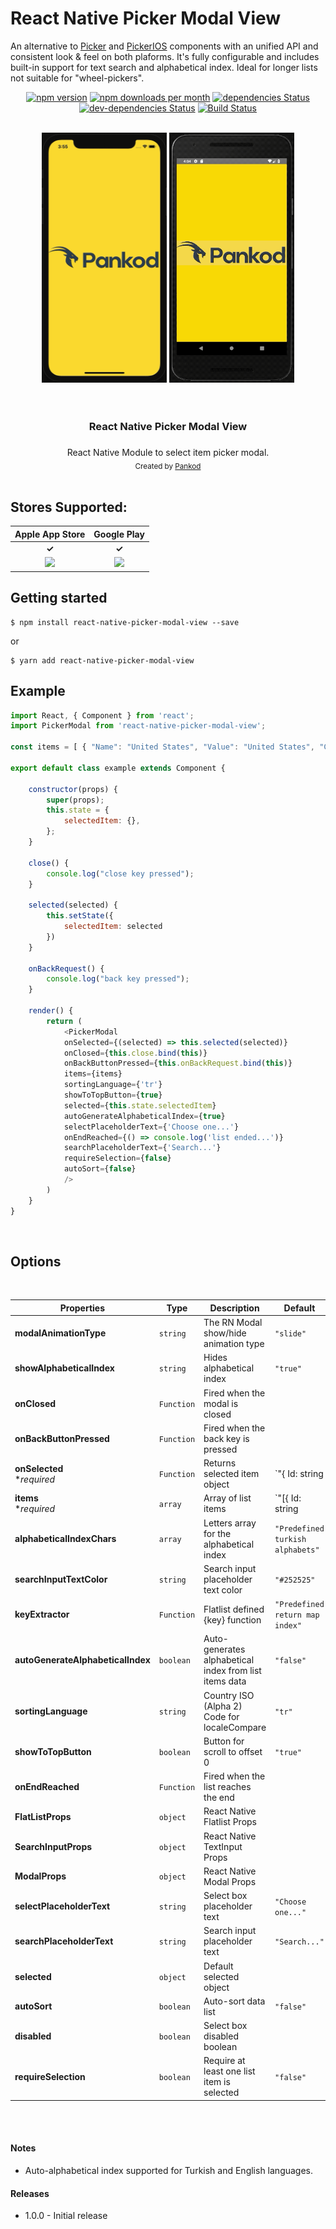 # React Native Picker Modal View

An alternative to [Picker](https://facebook.github.io/react-native/docs/picker) and [PickerIOS](https://facebook.github.io/react-native/docs/pickerios) components with an unified API and consistent look & feel on both plaforms. It's fully configurable and includes built-in support for text search and alphabetical index. Ideal for longer lists not suitable for "wheel-pickers".

<div align="center">

[![npm version](https://img.shields.io/npm/v/react-native-picker-modal-view.svg)](https://www.npmjs.com/package/react-native-picker-modal-view)
[![npm downloads per month](https://img.shields.io/npm/dm/react-native-picker-modal-view.svg)](https://www.npmjs.com/package/react-native-picker-modal-view)
[![dependencies Status](https://david-dm.org/pankod/react-native-picker-modal-view/status.svg)](https://david-dm.org/pankod/react-native-picker-modal-view)
[![dev-dependencies Status](https://david-dm.org/pankod/react-native-picker-modal-view/dev-status.svg)](https://david-dm.org/pankod/react-native-picker-modal-view?type=dev)
[![Build Status](https://travis-ci.com/pankod/react-native-picker-modal-view.svg?branch=master)](https://travis-ci.com/pankod/react-native-picker-modal-view)

</div>
<br/>

<div align="center">
 <img src="screenshots/ios.gif" width="200" height="400">
 <img src="screenshots/android.gif" width="200" height="400">
</div>

<br/>


<br/>
<div align="center"> <h3>React Native Picker Modal View<h3></div>
<div align="center">React Native Module to select item picker modal.</div>
<div align="center">
  <sub>Created by <a href="https://www.pankod.com">Pankod</a></sub>
</div>
<br/>



## Stores Supported:
| **Apple App Store**  |   **Google Play**  |  
:--------------------------------------------------------------------------------------------------------------------------------------: | :-------------------------------------------------------------------------------------------------------------------------------------: | 
| **✓** | **✓** | 
| <img src="https://developer.apple.com/assets/elements/icons/app-store/app-store-128x128_2x.png" height="60" > | <img src="https://elegal.ph/site/wp-content/uploads/2017/08/google-play-icon-logo-favicon-1632434.svg_.jpg" height="60" float="right"> | 






## Getting started
```
$ npm install react-native-picker-modal-view --save
```

or

```
$ yarn add react-native-picker-modal-view
```

<!-- ## Usage -->


## Example
```javascript
import React, { Component } from 'react';
import PickerModal from 'react-native-picker-modal-view';

const items = [ { "Name": "United States", "Value": "United States", "Code": "US", "Id": 1 }, { "Name": "China", "Value": "China", "Code": "CN", "Id": 2 }, { "Name": "Japan", "Value": "Japan", "Code": "JP", "Id": 3 }, { "Name": "Germany", "Value": "Germany", "Code": "DE", "Id": 4 }, { "Name": "Turkey", "Value": "Turkey", "Code": "TR", "Id": 5 }, { "Name": "India", "Value": "India", "Code": "IN", "Id": 6 }, { "Name": "France", "Value": "France", "Code": "FR", "Id": 7 }, { "Name": "United Kingdom", "Value": "United Kingdom", "Code": "GB", "Id": 8 }, { "Name": "Italy", "Value": "Italy", "Code": "IT", "Id": 10 }, { "Name": "Brazil", "Value": "Brazil", "Code": "BR", "Id": 11 }, { "Name": "Canada", "Value": "Canada", "Code": "CA", "Id": 12 }, { "Name": "Korea, Republic of", "Value": "Korea, Republic of", "Code": "KR", "Id": 13 }, { "Name": "Russian Federation", "Value": "Russian Federation", "Code": "RU", "Id": 14 }, { "Name": "Spain", "Value": "Spain", "Code": "ES", "Id": 15 }, { "Name": "Australia", "Value": "Australia", "Code": "AU", "Id": 16 }, { "Name": "Mexico", "Value": "Mexico", "Code": "MX", "Id": 17 }, { "Name": "Indonesia", "Value": "Indonesia", "Code": "ID", "Id": 18 }, { "Name": "Netherlands", "Value": "Netherlands", "Code": "NL", "Id": 19 }, { "Name": "Saudi Arabia", "Value": "Saudi Arabia", "Code": "SA", "Id": 20 }, { "Name": "Switzerland", "Value": "Switzerland", "Code": "CH", "Id": 21 }, { "Name": "Turkey", "Value": "Turkey", "Code": "TR", "Id": 22 }, { "Name": "Poland", "Value": "Poland", "Code": "PL", "Id": 23 }, { "Name": "Sweden", "Value": "Sweden", "Code": "SE", "Id": 24 }, { "Name": "Belgium", "Value": "Belgium", "Code": "BE", "Id": 25 }, { "Name": "Thailand", "Value": "Thailand", "Code": "TH", "Id": 26 }, { "Name": "Austria", "Value": "Austria", "Code": "AT", "Id": 27 }, { "Name": "Norway", "Value": "Norway", "Code": "NO", "Id": 28 }, { "Name": "Denmark", "Value": "Denmark", "Code": "DK", "Id": 29 }, { "Name": "Colombia", "Value": "Colombia", "Code": "CO", "Id": 30 } ]

export default class example extends Component {

	constructor(props) {
		super(props);
		this.state = {
			selectedItem: {},
		};
	}

	close() {
		console.log("close key pressed");
	}

	selected(selected) {
		this.setState({
			selectedItem: selected
		})
	}

	onBackRequest() {
		console.log("back key pressed");
	}

	render() {
		return (
			<PickerModal
			onSelected={(selected) => this.selected(selected)}	
			onClosed={this.close.bind(this)}
			onBackButtonPressed={this.onBackRequest.bind(this)}
			items={items}
			sortingLanguage={'tr'}
			showToTopButton={true}
			selected={this.state.selectedItem}
			autoGenerateAlphabeticalIndex={true}
			selectPlaceholderText={'Choose one...'}
			onEndReached={() => console.log('list ended...')}
			searchPlaceholderText={'Search...'}
			requireSelection={false}
			autoSort={false}
			/>
		)
	}
}

```

<br/>

## Options
<br/>

| Properties | Type | Description |Default |
|------------|-------------------------------------|-------------|----------------------------------------------------------------|
| **modalAnimationType**   | `string` | The RN Modal show/hide animation type                | `"slide"`       | 
| **showAlphabeticalIndex**   | `string` | Hides alphabetical index      | `"true"`        | 
| **onClosed**   | `Function` | Fired when the modal is closed    | |
| **onBackButtonPressed**   | `Function` |  Fired when the back key is pressed          | |
| **onSelected** <br> **required* | `Function`  | Returns selected item object | `"{ Id: string | number; Name: string; Value: string; [key: string]: any;}"` 		| 
| **items** <br> **required* | `array`  | Array of list items | `"[{ Id: string | number; Name: string; Value: string; [key: string]: any;}]"` 	| 
| **alphabeticalIndexChars** | `array`  | Letters array for the alphabetical index | `"Predefined turkish alphabets"` | 
| **searchInputTextColor** | `string`  | Search input placeholder text color |  `"#252525"` | 
| **keyExtractor** | `Function`  | Flatlist defined {key} function |  `"Predefined return map index"` | 
| **autoGenerateAlphabeticalIndex** | `boolean`  | Auto-generates alphabetical index from list items data|  `"false"` | 
| **sortingLanguage** | `string`  | Country ISO (Alpha 2) Code for localeCompare |  `"tr"` | 
| **showToTopButton** | `boolean`  | Button for scroll to offset 0 |  `"true"` | 
| **onEndReached** | `Function`  | Fired when the list reaches the end |  | 
| **FlatListProps** | `object`  | React Native Flatlist Props |  | 
| **SearchInputProps** | `object`  | React Native TextInput Props |  | 
| **ModalProps** | `object`  | React Native Modal Props |  | 
| **selectPlaceholderText** | `string`  | Select box placeholder text | `"Choose one..."` | 
| **searchPlaceholderText** | `string`  | Search input placeholder text | `"Search..."` | 
| **selected** | `object`  | Default selected object |  | 
| **autoSort** | `boolean`  | Auto-sort data list | `"false"` | 
| **disabled** | `boolean`  | Select box disabled boolean |  | 
| **requireSelection** | `boolean`  | Require at least one list item is selected| `"false"` |  

<br/>
<br/>


#### Notes

- Auto-alphabetical index supported for Turkish and English languages.

#### Releases

- 1.0.0 - Initial release


